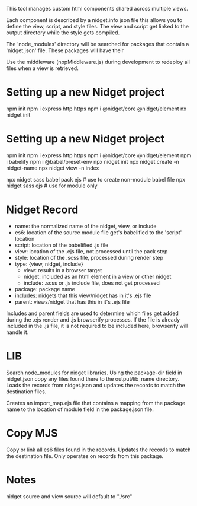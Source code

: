 This tool manages custom html components shared across multiple views.

Each component is described by a nidget.info json file this allows you to define
the view, script, and style files.  The view and script get linked to the output
directory while the style gets compiled.

The 'node_modules' directory will be searched for packages that contain a 'nidget.json' 
file.  These packages will have their 

Use the middleware (nppMiddleware.js) during development to redeploy all files
when a view is retrieved.  

Setting up a new Nidget project
===============================

npm init
npm i express http https
npm i @nidget/core @nidget/element
nx nidget init

Setting up a new Nidget project
===============================

npm init
npm i express http https
npm i @nidget/core @nidget/element
npm i babelify
npm i @babel/preset-env
npx nidget init
npx nidget create -n nidget-name
npx nidget view -n index

npx nidget sass babel pack ejs # use to create non-module babel file
npx nidget sass ejs # use for module only

Nidget Record
=============

- name: the normalized name of the nidget, view, or include
- es6: location of the source module file get's babelified to the 'script' location
- script: location of the babelified .js file
- view: location of the .ejs file, not processed until the pack step
- style: location of the .scss file, processed during render step
- type: {view, nidget, include}
  - view: results in a browser target
  - nidget: included as an html element in a view or other nidget
  - include: .scss or .js include file, does not get processed
- package: package name
- includes: nidgets that this view/nidget has in it's .ejs file
- parent: views/nidget that has this in it's .ejs file

Includes and parent fields are used to determine which files get added during the .ejs render 
and .js browserify processes.  If the file is already included in the .js file, it is not required
to be included here, browserify will handle it.

LIB
===
Search node_modules for nidget libraries.
Using the package-dir field in nidget.json
copy any files found there to the output/lib_name 
directory. Loads the records from nidget.json and 
updates the records to match the destination
files.

Creates an import_map.ejs file that contains a mapping from
the package name to the location of module field in the
package.json file.

Copy MJS
========
Copy or link all es6 files found in the records.
Updates the records to match the destination file.
Only operates on records from this package.
  
Notes
=====

nidget source and view source will default to "./src"